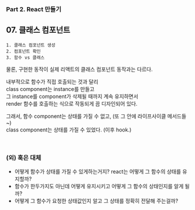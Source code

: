### Part 2. React 만들기

## 07. 클래스 컴포넌트

```
1. 클래스 컴포넌트 생성
2. 컴포넌트 확인
3. 함수 vs 클래스
```

물론, 구현한 동작이 실제 리액트의 클래스 컴포넌트 동작과는 다르다.<br />

내부적으로 함수가 직접 호출되는 것과 달리<br />
class component는 instance를 만들고<br />
그 instance를 component가 삭제될 때까지 계속 유지하면서<br />
render 함수를 호출하는 식으로 작동되게 끔 디자인되어 있다.<br />

그래서, 함수 component는 상태를 가질 수 없고, (또 그 안에 라이프사이클 메서드들~)<br />
class component는 상태를 가질 수 있었다. (이후 hook.)

<br />

### (외) 훅은 대체

- 어떻게 함수가 상태를 가질 수 있게하는거지? react는 어떻게 그 함수의 상태를 유지할까?
- 함수가 한두가지도 아닌데 어떻게 유지시키고 어떻게 그 함수의 상태인지를 알게 될까?
- 어떻게 그 함수가 요청한 상태값인지 알고 그 상태를 정확히 전달해 주는걸까?
